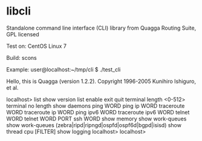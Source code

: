 # libcli
Standalone command line interface (CLI) library from Quagga Routing Suite, GPL licensed


Test on:
CentOS Linux 7


Build:
scons


Example:
user@localhost:~/tmp/cli $ ./test_cli 

Hello, this is Quagga (version 1.2.2).
Copyright 1996-2005 Kunihiro Ishiguro, et al.

localhost> list
  show version
  list
  enable
  exit
  quit
  terminal length <0-512>
  terminal no length
  show daemons
  ping WORD
  ping ip WORD
  traceroute WORD
  traceroute ip WORD
  ping ipv6 WORD
  traceroute ipv6 WORD
  telnet WORD
  telnet WORD PORT
  ssh WORD
  show memory
  show work-queues
  show work-queues (zebra|ripd|ripngd|ospfd|ospf6d|bgpd|isisd)
  show thread cpu [FILTER]
  show logging
localhost> 
localhost> 

